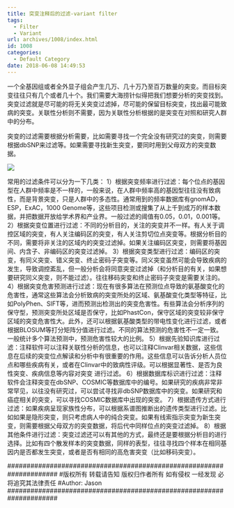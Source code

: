 ```yaml
---
title: 突变注释后的过滤-variant filter
tags:
  - Filter
  - Variant
url: archives/1008/index.html
id: 1008
categories:
  - Default Category
date: 2018-06-08 14:49:53
---
```

一个全基因组或者全外显子组会产生几万、几十万乃至百万数量的突变。而目标突变往往只有几个或者几十个。我们需要大海捞针似得把我们想要分析的突变找到。突变过滤就是尽可能的将无关突变过滤掉，尽可能的保留目标突变，找出最可能致病的突变。关联性分析则不需要，因为关联性分析根据的是突变在对照和研究人群中的分布。

突变的过滤需要根据分析需要，比如需要寻找一个完全没有研究过的突变，则需要根据dbSNP来过滤等。如果需要寻找新生突变，要同时用到父母双方的突变数据。

![](/wp/f4w/2020/2018-06-08-filter-var.png)

常用的过滤条件可以分为一下几类：
1）根据突变频率进行过滤：每个位点的基因型在人群中频率是不一样的，一般来说，在人群中频率高的基因型往往没有致病性，而是背景突变，只是人群中的多态性。通常用到的频率数据库有gnomAD，ESP，ExAC，1000 Genome等，这些项目检测或搜集了从上千到成万的样本数据，并把数据开放给学术界和产业界。一般过滤的阈值有0.05，0.01，0.001等。
2）根据突变位置进行过滤：不同的分析目的，关注的突变并不一样。有人关于调控区域的突变，有人关注编码区的突变，有人关注剪切位点突变等。根据分析目的不同，需要将非关注的区域内的突变过滤掉。如果关注编码区突变，则需要将基因间、内含子、非编码区的突变过滤掉。
3）根据突变类型进行过滤：编码区的突变，有同义突变、错义突变、终止密码子突变等。同义突变虽然可能会导致疾病的发生，导致调控紊乱，但一般分析会将同意突变过滤掉（和分析目的有关，如果想要研究同义突变，则不能过滤）。往往移码突变和终止密码子突变是需要关注的。
4）根据突变危害预测进行过滤：现在有很多算法在预测位点导致的氨基酸变化的危害性，通常这些算法会分析致病的突变所处的区域、氨基酸变化类型等特征，比如PolyPhen、SIFT等，进而预测出检测出的突变危害性。有些算法会分析序列的保守型，预测突变所处区域是否保守，比如PhastCon，保守区域的突变较非保守区域的突变危害性大。此外，还可以根据氨基酸类型的带电性变化进行过滤，或者根据BLOSUM等打分矩阵分值进行过滤。不同的算法预测的危害性不一定一致。一般统计多个算法预测中，预测危害性较大的比例。
5）根据先验知识库进行过滤：注释软件可以注释关联性分析的信息，也可以注释Clinvar相关数据，这些信息在后续的突变位点解读和分析中有很重要的作用。这些信息可以告诉分析人员位点和哪些疾病有关，或者在Clinvar中的致病性评级。可以根据显著性、是否为良性突变、疾病信息等内容对突变 进行过滤。
6）根据数据库标识进行过滤：注释软件会注释突变在dbSNP、COSMIC等数据库中的编号。如果研究的疾病非常非常罕见，以往没有研究过，可以尝试寻找非dbSNP数据库中的突变。如果研究和癌症相关的突变，可以寻找COSMIC数据库中出现的突变。
7）根据遗传方式进行过滤：如果疾病呈现家族性分布，可以根据系谱图推断出的遗传类型进行过滤。比如如果是隐形突变，则只考虑病人中的纯合突变。如果有线索指示突变为新生突变，则需要根据父母双方的突变数据，将后代中同样位点的突变过滤掉。
8）根据其他条件进行过滤：突变过滤还可以有其他的方式，最终还是要根据分析目的进行选择。比如有四个散发样本的突变数据，同样的表型，往往寻找四个样本在相同基因内是否都发生突变，或者是否有相同的高危害突变（比如移码突变）。

\#####################################################################
\#版权所有 转载请告知 版权归作者所有 如有侵权 一经发现 必将追究其法律责任
\#Author: Jason
\#####################################################################